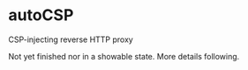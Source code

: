 autoCSP
=======

CSP-injecting reverse HTTP proxy

Not yet finished nor in a showable state. More details following.


